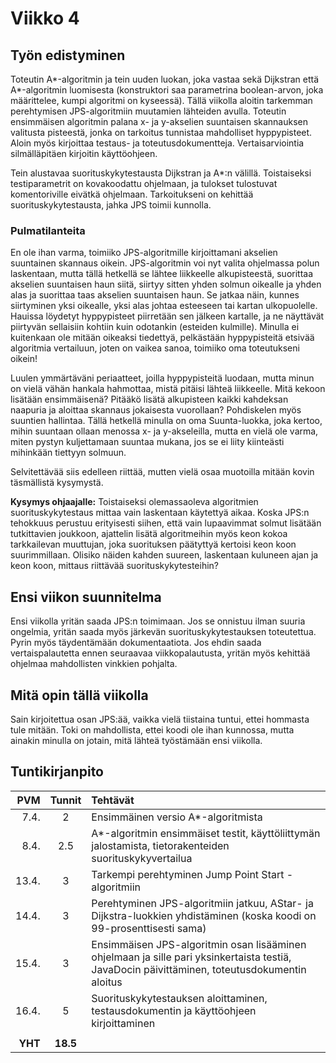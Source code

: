 # Viikko 4

## Työn edistyminen

Toteutin A*-algoritmin ja tein uuden luokan, joka vastaa sekä Dijkstran että A*-algoritmin luomisesta (konstruktori saa parametrina boolean-arvon, joka määrittelee, kumpi algoritmi on kyseessä). Tällä viikolla aloitin tarkemman perehtymisen JPS-algoritmiin muutamien lähteiden avulla. Toteutin ensimmäisen algoritmin palana x- ja y-akselien suuntaisen skannauksen valitusta pisteestä, jonka on tarkoitus tunnistaa mahdolliset hyppypisteet. Aloin myös kirjoittaa testaus- ja toteutusdokumentteja. Vertaisarviointia silmälläpitäen kirjoitin käyttöohjeen.

Tein alustavaa suorituskykytestausta Dijkstran ja A*:n välillä. Toistaiseksi testiparametrit on kovakoodattu ohjelmaan, ja tulokset tulostuvat komentoriville eivätkä ohjelmaan. Tarkoitukseni on kehittää suorituskykytestausta, jahka JPS toimii kunnolla.

### Pulmatilanteita

En ole ihan varma, toimiiko JPS-algoritmille kirjoittamani akselien suuntainen skannaus oikein. JPS-algoritmin voi nyt valita ohjelmassa polun laskentaan, mutta tällä hetkellä se lähtee liikkeelle alkupisteestä, suorittaa akselien suuntaisen haun siitä, siirtyy sitten yhden solmun oikealle ja yhden alas ja suorittaa taas akselien suuntaisen haun. Se jatkaa näin, kunnes siirtyminen yksi oikealle, yksi alas johtaa esteeseen tai kartan ulkopuolelle. Hauissa löydetyt hyppypisteet piirretään sen jälkeen kartalle, ja ne näyttävät piirtyvän sellaisiin kohtiin kuin odotankin (esteiden kulmille). Minulla ei kuitenkaan ole mitään oikeaksi tiedettyä, pelkästään hyppypisteitä etsivää algoritmia vertailuun, joten on vaikea sanoa, toimiiko oma toteutukseni oikein!

Luulen ymmärtäväni periaatteet, joilla hyppypisteitä luodaan, mutta minun on vielä vähän hankala hahmottaa, mistä pitäisi lähteä liikkeelle. Mitä kekoon lisätään ensimmäisenä? Pitääkö lisätä alkupisteen kaikki kahdeksan naapuria ja aloittaa skannaus jokaisesta vuorollaan? Pohdiskelen myös suuntien hallintaa. Tällä hetkellä minulla on oma Suunta-luokka, joka kertoo, mihin suuntaan ollaan menossa x- ja y-akseleilla, mutta en vielä ole varma, miten pystyn kuljettamaan suuntaa mukana, jos se ei liity kiinteästi mihinkään tiettyyn solmuun.

Selvitettävää siis edelleen riittää, mutten vielä osaa muotoilla mitään kovin täsmällistä kysymystä.

**Kysymys ohjaajalle:** Toistaiseksi olemassaoleva algoritmien suorituskykytestaus mittaa vain laskentaan käytettyä aikaa. Koska JPS:n tehokkuus perustuu erityisesti siihen, että vain lupaavimmat solmut lisätään tutkittavien joukkoon, ajattelin lisätä algoritmeihin myös keon kokoa tarkkailevan muuttujan, joka suorituksen päätyttyä kertoisi keon koon suurimmillaan. Olisiko näiden kahden suureen, laskentaan kuluneen ajan ja keon koon, mittaus riittävää suorituskykytesteihin?

## Ensi viikon suunnitelma

Ensi viikolla yritän saada JPS:n toimimaan. Jos se onnistuu ilman suuria ongelmia, yritän saada myös järkevän suorituskykytestauksen toteutettua. Pyrin myös täydentämään dokumentaatiota. Jos ehdin saada vertaispalautetta ennen seuraavaa viikkopalautusta, yritän myös kehittää ohjelmaa mahdollisten vinkkien pohjalta.

## Mitä opin tällä viikolla

Sain kirjoitettua osan JPS:ää, vaikka vielä tiistaina tuntui, ettei hommasta tule mitään. Toki on mahdollista, ettei koodi ole ihan kunnossa, mutta ainakin minulla on jotain, mitä lähteä työstämään ensi viikolla.

## Tuntikirjanpito

| PVM | Tunnit | Tehtävät |
| -----:|:---:| :-----|
| 7.4. |  2  | Ensimmäinen versio A*-algoritmista |
| 8.4. | 2.5 | A*-algoritmin ensimmäiset testit, käyttöliittymän jalostamista, tietorakenteiden suorituskykyvertailua |
| 13.4.|  3  | Tarkempi perehtyminen Jump Point Start -algoritmiin |
| 14.4.|  3  | Perehtyminen JPS-algoritmiin jatkuu, AStar- ja Dijkstra-luokkien yhdistäminen (koska koodi on 99-prosenttisesti sama)
| 15.4.|  3  | Ensimmäisen JPS-algoritmin osan lisääminen ohjelmaan ja sille pari yksinkertaista testiä, JavaDocin päivittäminen, toteutusdokumentin aloitus |
| 16.4.|  5  | Suorituskykytestauksen aloittaminen, testausdokumentin ja käyttöohjeen kirjoittaminen |
|       |     | |
|**YHT**|**18.5**| |
